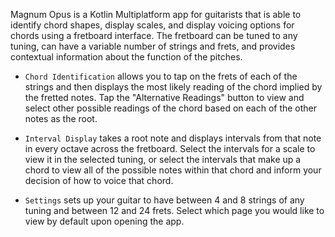 Magnum Opus is a Kotlin Multiplatform app for guitarists that is able to identify chord shapes, 
display scales, and display voicing options for chords using a fretboard interface. The fretboard 
can be tuned to any tuning, can have a variable number of strings and frets, and provides 
contextual information about the function of the pitches.

* `Chord Identification` allows you to tap on the frets of each of the strings and then 
displays the most likely reading of the chord implied by the fretted notes. Tap the \"Alternative 
Readings\" button to view and select other possible readings of the chord based on each of the 
other notes as the root.

* `Interval Display` takes a root note and displays intervals from that note in every octave 
across the fretboard. Select the intervals for a scale to view it in the selected tuning, or select 
the intervals that make up a chord to view all of the possible notes within that chord and inform 
your decision of how to voice that chord.

* `Settings` sets up your guitar to have between 4 and 8 strings of any tuning and 
between 12 and 24 frets. Select which page you would like to view by default upon opening the app.